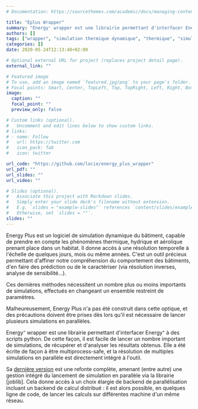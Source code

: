 ```yaml
---
# Documentation: https://sourcethemes.com/academic/docs/managing-content/

title: "Eplus Wrapper"
summary: "Energy⁺ wrapper est une librairie permettant d'interfacer Energy⁺ à des scripts python."
authors: []
tags: ["wrapper", "simulation thermique dynamique", "thermique", "simulation"]
categories: []
date: 2020-05-24T12:13:48+02:00

# Optional external URL for project (replaces project detail page).
external_link: ""

# Featured image
# To use, add an image named `featured.jpg/png` to your page's folder.
# Focal points: Smart, Center, TopLeft, Top, TopRight, Left, Right, BottomLeft, Bottom, BottomRight.
image:
  caption: ""
  focal_point: ""
  preview_only: false

# Custom links (optional).
#   Uncomment and edit lines below to show custom links.
# links:
# - name: Follow
#   url: https://twitter.com
#   icon_pack: fab
#   icon: twitter

url_code: "https://github.com/locie/energy_plus_wrapper"
url_pdf: ""
url_slides: ""
url_video: ""

# Slides (optional).
#   Associate this project with Markdown slides.
#   Simply enter your slide deck's filename without extension.
#   E.g. `slides = "example-slides"` references `content/slides/example-slides.md`.
#   Otherwise, set `slides = ""`.
slides: ""
---
```

Energy Plus est un logiciel de simulation dynamique du bâtiment, capable de prendre en compte les phénomènes thermique, hydrique et aérolique prenant place dans un habitat. Il donne accès à une résolution temporelle à l'échelle de quelques jours, mois ou même années. C'est un outil précieux permettant d'affiner notre compréhension du comportement des bâtiments, d'en faire des prédiction ou de le caractériser (via résolution inverses, analyse de sensibilité...).

Ces dernières méthodes nécessitent un nombre plus ou moins importants de simulations, effectués en changeant un ensemble restreint de paramètres.

Malheureusement, Energy Plus n'a pas été construit dans cette optique, et des précautions doivent être prises dès lors qu'il est nécessaire de lancer plusieurs simulations en parallèles.

Energy⁺ wrapper est une librairie permettant d'interfacer Energy⁺ à des scripts python. De cette façon, il est facile de lancer un nombre important de simulations, de récupérer et d'analyser les résultats obtenus. Elle a été écrite de façon à être multiprocess-safe, et la résolution de multiples simulations en parallèle est directement intégré à l'outil.

Sa [dernière version](https://github.com/locie/energy_plus_wrapper/tree/full_rework) est une refonte complète, amenant (entre autre) une gestion intégré du lancement de simulation en parallèle via la librairie [joblib]. Cela donne accès à un choix élargie de backend de parallélisation incluant un backend de calcul distribué : il est alors possible, en quelques ligne de code, de lancer les calculs sur différentes machine d'un même réseau.
